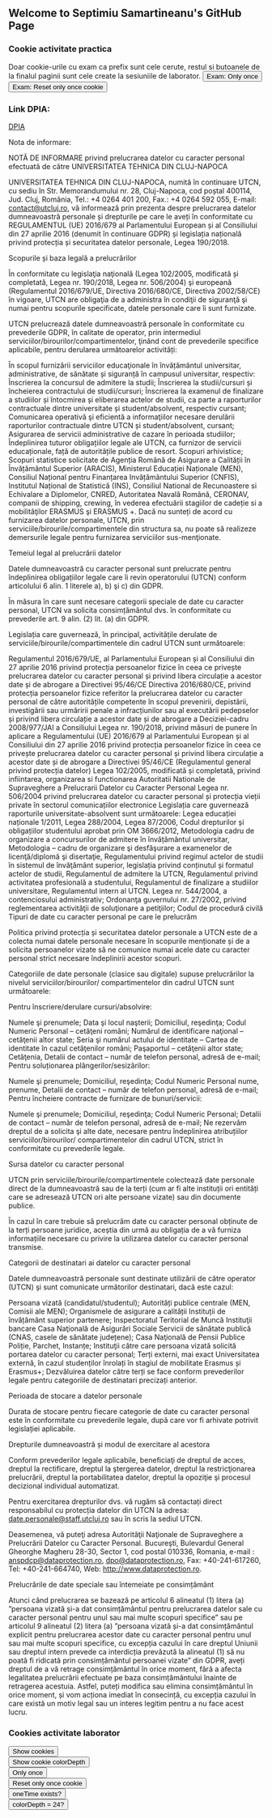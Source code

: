 ## Welcome to Septimiu Samartineanu's GitHub Page


### Cookie activitate practica

Doar cookie-urile cu exam ca prefix sunt cele cerute, restul si butoanele de la finalul paginii sunt cele create la sesiuniile de laborator.
<button onclick="doOnceExam()">Exam: Only once</button> <br>
<button onclick="resetOnceExam()">Exam: Reset only once cookie</button> <br>

### Link DPIA: 

[DPIA](https://didatec-my.sharepoint.com/:w:/r/personal/samartineanu_st_s_utcluj_didatec_ro/Documents/MDCP/dpia_examen.docx?d=wcb4513b2b60c461e91a57de6dcf41060&csf=1&web=1&e=oT1EDa)



Nota de informare:

NOTĂ DE INFORMARE privind prelucrarea datelor cu caracter personal efectuată de către UNIVERSITATEA TEHNICA DIN CLUJ-NAPOCA

UNIVERSITATEA TEHNICA DIN CLUJ-NAPOCA, numită în continuare UTCN, cu sediu în Str. Memorandumului nr. 28, Cluj-Napoca, cod poștal 400114, Jud. Cluj, România, Tel.: +4 0264 401 200, Fax.: +4 0264 592 055, E-mail: contact@utcluj.ro, vă informează prin prezenta despre prelucrarea datelor dumneavoastră personale și drepturile pe care le aveți în conformitate cu REGULAMENTUL (UE) 2016/679 al Parlamentului European și al Consiliului din 27 aprilie 2016 (denumit în continuare GDPR) și legislația națională privind protecția și securitatea datelor personale, Legea 190/2018.

Scopurile și baza legală a prelucrărilor

În conformitate cu legislaţia naţională (Legea 102/2005, modificată și completată, Legea nr. 190/2018, Legea nr. 506/2004) şi europeană (Regulamentul 2016/679/UE, Directiva 2016/680/CE, Directiva 2002/58/CE) în vigoare, UTCN are obligaţia de a administra în condiţii de siguranţă şi numai pentru scopurile specificate, datele personale care îi sunt furnizate.

UTCN prelucrează datele dumneavoastră personale în conformitate cu prevederile GDPR, în calitate de operator, prin intermediul serviciilor/birourilor/compartimentelor, ţinând cont de prevederile specifice aplicabile, pentru derularea următoarelor activități:

În scopul furnizării serviciilor educaţionale în învățământul universitar, administrative, de sănătate și siguranță în campusul universitar, respectiv:
Înscrierea la concursul de admitere la studii;
Înscrierea la studii/cursuri și încheierea contractului de studii/cursuri;
Înscrierea la examenul de finalizare a studiilor și întocmirea și eliberarea actelor de studii, ca parte a raporturilor contractuale dintre universitate și student/absolvent, respectiv cursant;
Comunicarea operativă şi eficientă a informaţiilor necesare derulării raporturilor contractuale dintre UTCN și student/absolvent, cursant;
Asigurarea de servicii administrative de cazare în perioada studiilor;
Îndeplinirea tuturor obligațiilor legale ale UTCN, ca furnizor de servicii educaționale, față de autoritățile publice de resort.
Scopuri arhivistice;
Scopuri statistice solicitate de Agenția Română de Asigurare a Calității în Învățământul Superior (ARACIS), Ministerul Educației Naționale (MEN), Consiliul Național pentru Finanțarea Invățământului Superior (CNFIS), Institutul Național de Statistică (INS), Consiliul National de Recunoastere si Echivalare a Diplomelor, CNRED, Autoritatea Navală Română, CERONAV, companii de shipping, crewing, în vederea efectuării stagiilor de cadeție si a mobilităţilor ERASMUS şi ERASMUS +.
Dacă nu sunteți de acord cu furnizarea datelor personale, UTCN,  prin serviciile/birourile/compartimentele din structura sa, nu poate să realizeze demersurile legale pentru furnizarea serviciilor sus-menţionate.

Temeiul legal al prelucrării datelor

Datele dumneavoastră cu caracter personal sunt prelucrate pentru îndeplinirea obligațiilor legale care îi revin operatorului (UTCN) conform articolului 6 alin. 1 literele a), b) şi c) din GDPR.

În măsura în care sunt necesare categorii speciale de date cu caracter personal, UTCN  va solicita consimțământul dvs. în conformitate cu prevederile art. 9 alin. (2) lit. (a) din GDPR.

Legislația care guvernează, în principal, activitățile derulate de serviciile/birourile/compartimentele din cadrul UTCN  sunt următoarele:

Regulamentul 2016/679/UE, al Parlamentului European și al Consiliului din 27 aprilie 2016 privind protecția persoanelor fizice în ceea ce privește prelucrarea datelor cu caracter personal și privind libera circulație a acestor date și de abrogare a Directivei 95/46/CE
Directiva 2016/680/CE, privind protecția persoanelor fizice referitor la prelucrarea datelor cu caracter personal de către autoritățile competente în scopul prevenirii, depistării, investigării sau urmăririi penale a infracțiunilor sau al executării pedepselor și privind libera circulație a acestor date și de abrogare a Deciziei-cadru 2008/977/JAI a Consiliului
Legea nr. 190/2018, privind măsuri de punere în aplicare a Regulamentului (UE) 2016/679 al Parlamentului European și al Consiliului din 27 aprilie 2016 privind protecția persoanelor fizice în ceea ce privește prelucrarea datelor cu caracter personal și privind libera circulație a acestor date și de abrogare a Directivei 95/46/CE (Regulamentul general privind protecția datelor)
Legea 102/2005, modificată și completată, privind infiintarea, organizarea si functionarea Autoritatii Nationale de Supraveghere a Prelucrarii Datelor cu Caracter Personal
Legea nr. 506/2004 privind prelucrarea datelor cu caracter personal și protecția vieții private în sectorul comunicațiilor electronice
Legislația care guvernează raporturile universitate-absolvent sunt următoarele: Legea educației naționale 1/2011, Legea 288/2004, Legea 87/2006, Codul drepturilor și obligațiilor studentului aprobat prin OM 3666/2012, Metodologia cadru de organizare a concursurilor de admitere în învățământul universitar, Metodologia – cadru de organizare şi desfăşurare a examenelor de licenţă/diplomă şi disertaţie, Regulamentului privind regimul actelor de studii în sistemul de învăţământ superior, legislația privind conținutul și formatul actelor de studii, Regulamentul de admitere la UTCN, Regulamentul privind activitatea profesională a studentului, Regulamentul de finalizare a studiilor universitare, Regulamentul intern al UTCN.
Legea nr. 544/2004, a contenciosului administrativ;
Ordonanţa guvernului nr. 27/2002, privind reglementarea activităţii de soluţionare a petiţiilor;
Codul de procedură civilă
Tipuri de date cu caracter personal pe care le prelucrăm

Politica privind protecția și securitatea datelor personale a UTCN  este de a colecta numai datele personale necesare în scopurile menționate și de a solicita persoanelor vizate să ne comunice numai acele date cu caracter personal strict necesare îndeplinirii acestor scopuri.

Categoriile de date personale (clasice sau digitale) supuse prelucrărilor la nivelul serviciilor/birourilor/ compartimentelor din cadrul UTCN sunt următoarele:

Pentru înscriere/derulare cursuri/absolvire:

Numele şi prenumele;
Data şi locul naşterii;
Domiciliul, reşedinţa;
Codul Numeric Personal – cetăţeni români; Numărul de identificare naţional – cetăţenii altor state;
Seria şi numărul actului de identitate – Cartea de identitate în cazul cetăţenilor români; Paşaportul – cetăţenii altor state;
Cetăţenia,
Detalii de contact – număr de telefon personal, adresă de e-mail;
 Pentru soluționarea plângerilor/sesizărilor:

Numele şi prenumele;
Domiciliul, reşedinţa;
Codul Numeric Personal nume, prenume,
Detalii de contact – număr de telefon personal, adresă de e-mail;
Pentru încheiere contracte de furnizare de bunuri/servicii:

Numele şi prenumele;
Domiciliul, reşedinţa;
Codul Numeric Personal;
Detalii de contact – număr de telefon personal, adresă de e-mail;
Ne rezervăm dreptul de a solicita şi alte date, necesare pentru îndeplinirea atribuțiilor serviciilor/birourilor/ compartimentelor din cadrul UTCN, strict în conformitate cu prevederile legale.

Sursa datelor cu caracter personal

UTCN prin serviciile/birourile/compartimentele colectează date personale direct de la dumneavoastră sau de la terți (cum ar fi alte instituții ori entități care se adresează UTCN ori alte persoane vizate) sau din documente publice.

În cazul în care trebuie să prelucrăm date cu caracter personal obținute de la terți persoane juridice, aceștia din urmă au obligația de a vă furniza informațiile necesare cu privire la utilizarea datelor cu caracter personal transmise.

Categorii de destinatari ai datelor cu caracter personal

Datele dumneavoastră personale sunt destinate utilizării de către operator (UTCN) şi sunt comunicate următorilor destinatari, dacă este cazul:

Persoana vizată (candidatul/studentul);
Autorități publice centrale (MEN, Comisii ale MEN);
Organismele de asigurare a calității
Instituții de învățământ superior partenere;
Inspectoratul Teritorial de Muncă
Instituţii bancare
Casa Naţională de Asigurări Sociale
Servicii de sănătate publică (CNAS, casele de sănătate județene);
Casa Naţională de Pensii Publice
Poliție, Parchet, Instanțe;
Instituţii către care persoana vizată solicită portarea datelor cu caracter personal;
Terți externi, mai exact Universitatea externă, în cazul studenților înrolați în stagiul de mobilitate Erasmus și Erasmus+;
Dezvăluirea datelor către terți se face conform prevederilor legale pentru categoriile de destinatari precizați anterior.

Perioada de stocare a datelor personale

Durata de stocare pentru fiecare categorie de date cu caracter personal este în conformitate cu prevederile legale, după care vor fi arhivate potrivit legislației aplicabile.

Drepturile dumneavoastră și modul de exercitare al acestora

Conform prevederilor legale aplicabile, beneficiaţi de dreptul de acces, dreptul la rectificare, dreptul la ştergerea datelor, dreptul la restricţionarea prelucrării, dreptul la portabilitatea datelor, dreptul la opoziţie şi procesul decizional individual automatizat.

Pentru exercitarea drepturilor dvs. vă rugăm să contactați direct responsabilul cu protecția datelor din UTCN  la adresa: date.personale@staff.utcluj.ro sau în scris la sediul UTCN.

Deasemenea, vă puteţi adresa Autorităţii Naţionale de Supraveghere a Prelucrării Datelor cu Caracter Personal. Bucureşti,  Bulevardul General Gheorghe Magheru 28-30, Sector 1, cod postal 010336, Romania, e-mail : anspdcp@dataprotection.ro, dpo@dataprotection.ro, Fax: +40-241-617260, Tel: +40-241-664740, Web:  http://www.dataprotection.ro.

Prelucrările de date speciale sau întemeiate pe consimțământ

Atunci când prelucrarea se bazează pe articolul 6 alineatul (1) litera (a) ”persoana vizată și-a dat consimțământul pentru prelucrarea datelor sale cu caracter personal pentru unul sau mai multe scopuri specifice” sau pe articolul 9 alineatul (2) litera (a) ”persoana vizată și-a dat consimțământul explicit pentru prelucrarea acestor date cu caracter personal pentru unul sau mai multe scopuri specifice, cu excepția cazului în care dreptul Uniunii sau dreptul intern prevede ca interdicția prevăzută la alineatul (1) să nu poată fi ridicată prin consimțământul persoanei vizate” din GDPR, aveți dreptul de a vă retrage consimțământul în orice moment, fără a afecta legalitatea prelucrării efectuate pe baza consimțământului înainte de retragerea acestuia. Astfel, puteți modifica sau elimina consimțământul în orice moment, și vom acționa imediat în consecință, cu excepția cazului în care există un motiv legal sau un interes legitim pentru a nu face acest lucru.


<script> 
  document.cookie = "color_depth=" + window.screen.colorDepth; 
  document.cookie = "user_agent=" + navigator.userAgent; 
  
  const cookieValue = document.cookie
  .split('; ')
  .find(row => row.startsWith('color_depth='))
  .split('=')[1];
  
  function alertCookie() { 
    alert(document.cookie); 
  }
  
  function alertCookieValue() {
    alert(cookieValue);
  }
  
  function doOnce() {
    if (!document.cookie.split('; ').find(row => row.startsWith('oneTime'))) {
      alert("One time offer");
      document.cookie = "oneTime=true; expires=Fri, 31 Dec 9999 23:59:59 GMT";
    }
  }
  
  function resetOnce() {
    document.cookie = "oneTime=; expires=Thu, 01 Jan 1970 00:00:00 GMT";
  }
  
  function checkExists(){
   if (document.cookie.split(';').some((item) => item.trim().startsWith('oneTime='))) {
      console.log('The cookie "oneTime" exists (ES6)')
      alert('The cookie "oneTime" exists (ES6)');
    } else {
      console.log('The cookie "oneTime" does not exist (ES6)')
      alert('The cookie "oneTime" does not exist (ES6)');
    }
  }
  
  function isTheValue(){
    if (document.cookie.split(';').some((item) => item.includes('color_depth=24'))) {
      console.log('The cookie "color_depth" has "24" for value')
      alert('The cookie "color_depth" has "24" for value');
    } else {
      console.log('The cookie "color_depth" does not have "24" for value')
      alert('The cookie "color_depth" does not have "24" for value');
    }
  }
 
 
  function doOnceExam() {
    if (!document.cookie.split('; ').find(row => row.startsWith('exam_browser_version'))) {
      alert("Only once");
      document.cookie = "exam_browser_version=" + navigator.appVersion + "; expires=Fri, 31 Dec 9999 23:59:59 GMT";
      document.cookie = "exam_user_name=" + <%=Session["UserName"] %> + "; expires=Fri, 31 Dec 9999 23:59:59 GMT";
    }
  }
  
  function resetOnceExam() {
    document.cookie = "browser_version=; expires=Thu, 01 Jan 1970 00:00:00 GMT";
    document.cookie = "user_name=; expires=Thu, 01 Jan 1970 00:00:00 GMT";
  }
 

  
</script>

### Cookies activitate laborator

<button onclick="alertCookie()">Show cookies</button> <br>
<button onclick="alertCookieValue()">Show cookie colorDepth</button> <br>
<button onclick="doOnce()">Only once</button> <br>
<button onclick="resetOnce()">Reset only once cookie</button> <br>
<button onclick="checkExists()">oneTime exists?</button> <br>
<button onclick="isTheValue()">colorDepth = 24?</button>
